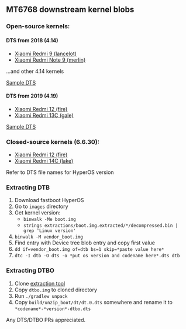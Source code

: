 ## MT6768 downstream kernel blobs

### Open-source kernels:
#### DTS from 2018 (4.14)
- [Xiaomi Redmi 9 (lancelot)](https://github.com/MiCode/Xiaomi_Kernel_OpenSource/tree/lancelot-q-oss)
- [Xiaomi Redmi Note 9 (merlin)](https://github.com/MiCode/Xiaomi_Kernel_OpenSource/tree/merlin-r-oss)

...and other 4.14 kernels

[Sample DTS](https://github.com/MiCode/Xiaomi_Kernel_OpenSource/blob/merlin-r-oss/arch/arm64/boot/dts/mediatek/mt6768.dts)
#### DTS from 2019 (4.19)
- [Xiaomi Redmi 12 (fire)](https://github.com/MiCode/Xiaomi_Kernel_OpenSource/tree/fire-t-oss)
- [Xiaomi Redmi 13C (gale)](https://github.com/MiCode/Xiaomi_Kernel_OpenSource/tree/gale-s-oss)

[Sample DTS](https://github.com/MiCode/Xiaomi_Kernel_OpenSource/blob/gale-s-oss/arch/arm64/boot/dts/mediatek/mt6768.dts)

### Closed-source kernels (6.6.30):
- [Xiaomi Redmi 12 (fire)](./fire_global_images_OS2.0.5.0.VMXMIXM_15.0.dts)
- [Xiaomi Redmi 14C (lake)](./lake_global_images_OS2.0.3.0.VGTMIXM_15.0.dts)

Refer to DTS file names for HyperOS version

### Extracting DTB
1. Download fastboot HyperOS
2. Go to `images` directory
3. Get kernel version:
    - `binwalk -Me boot.img`
    - `strings extractions/boot.img.extracted/*/decompressed.bin | grep 'Linux version'`
4. `binwalk -M vendor_boot.img`
5. Find entry with Device tree blob entry and copy first value
6. `dd if=vendor_boot.img of=dtb bs=1 skip=*paste value here*`
7. `dtc -I dtb -O dts -o *put os version and codename here*.dts dtb`

### Extracting DTBO
1. Clone [extraction tool](https://github.com/cfig/Android_boot_image_editor)
2. Copy `dtbo.img` to cloned directory
3. Run `./gradlew unpack`
4. Copy `build/unzip_boot/dt/dt.0.dts` somewhere and rename it to `*codename*-*version*-dtbo.dts` 


Any DTS/DTBO PRs appreciated.
